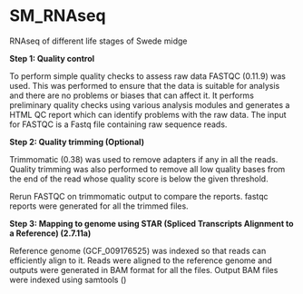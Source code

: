 # SM_RNAseq
RNAseq of different life stages of Swede midge

**Step 1: Quality control**

To perform simple quality checks to assess raw data FASTQC (0.11.9) was used. This was performed to ensure that the data is suitable for analysis and there are no problems or biases that can affect it. It performs preliminary quality checks using various analysis modules and generates a HTML QC report which can identify problems with the raw data. The input for FASTQC is a Fastq file containing raw sequence reads. 

**Step 2: Quality trimming (Optional)**

Trimmomatic (0.38) was used to remove adapters if any in all the reads. Quality trimming was also performed to remove all low quality bases from the end of the read whose quality score is below the given threshold.

Rerun FASTQC on trimmomatic output to compare the reports. fastqc reports were generated for all the trimmed files.

**Step 3: Mapping to genome using STAR (Spliced Transcripts Alignment to a Reference) (2.7.11a)**

Reference genome (GCF_009176525) was indexed so that reads can efficiently align to it. Reads were aligned to the reference genome and outputs were generated in BAM format for all the files. Output BAM files were indexed using samtools ()
